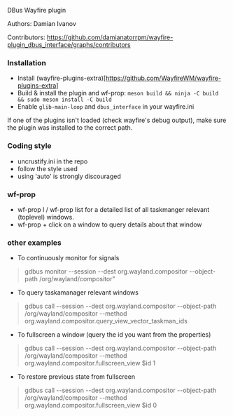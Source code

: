 DBus Wayfire plugin

Authors: Damian Ivanov

Contributors: https://github.com/damianatorrpm/wayfire-plugin_dbus_interface/graphs/contributors

### Installation
- Install (wayfire-plugins-extra)[https://github.com/WayfireWM/wayfire-plugins-extra]
- Build & install the plugin and wf-prop: `meson build && ninja -C build && sudo meson install -C build`
- Enable `glib-main-loop` and `dbus_interface` in your wayfire.ini

If one of the plugins isn't loaded (check wayfire's debug output), make sure the plugin was installed to the correct path. 

### Coding style
* uncrustify.ini in the repo
* follow the style used
* using 'auto' is strongly discouraged

### wf-prop
 * wf-prop l / wf-prop list for a detailed list of all taskmanger relevant (toplevel) windows.
 * wf-prop + click on a window to query details about that window

### other examples

* To continuously monitor for signals 
>gdbus monitor --session --dest org.wayland.compositor --object-path /org/wayland/compositor"

* To query taskamanager relevant windows
>gdbus call --session --dest org.wayland.compositor --object-path /org/wayland/compositor --method org.wayland.compositor.query_view_vector_taskman_ids 

* To fullscreen a window (query the id you want from the properties)
>gdbus call --session --dest org.wayland.compositor --object-path /org/wayland/compositor --method org.wayland.compositor.fullscreen_view $id 1

* To restore previous state from fullscreen
>gdbus call --session --dest org.wayland.compositor --object-path /org/wayland/compositor --method org.wayland.compositor.fullscreen_view $id 0
